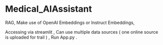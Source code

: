 # Medical_AIAssistant
RAG,
Make use of OpenAI Embeddings or Instruct Embeddings, 

Accessing via streamlit ,
Can use multiple data sources ( one online source is uploaded for trail ) ,
Run App.py .
